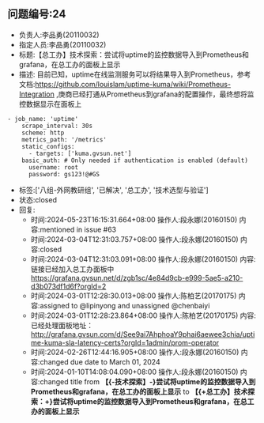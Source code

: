 ## 问题编号:24
- 负责人:李品勇(20110032)
- 指定人员:李品勇(20110032)
- 标题:【总工办】技术探索：尝试将uptime的监控数据导入到Prometheus和grafana，在总工办的面板上显示
- 描述:
目前已知，uptime在线监测服务可以将结果导入到Prometheus，参考文档:https://github.com/louislam/uptime-kuma/wiki/Prometheus-Integration
,庚商已经打通从Prometheus到grafana的配置操作，最终想将监控数据显示在面板上
```shell
- job_name: 'uptime'
    scrape_interval: 30s
    scheme: http
    metrics_path: '/metrics'
    static_configs:
      - targets: ['kuma.gvsun.net']
    basic_auth: # Only needed if authentication is enabled (default) 
      username: root
      password: gs123!@#GS
```

- 标签:['八组-外网教研组', '已解决', '总工办', '技术选型与验证']
- 状态:closed
- 回复:
    - 时间:2024-05-23T16:15:31.664+08:00
      操作人:段永娜(20160150)
      内容:mentioned in issue #63
    - 时间:2024-03-04T12:31:03.757+08:00
      操作人:段永娜(20160150)
      内容:closed
    - 时间:2024-03-04T12:31:03.091+08:00
      操作人:段永娜(20160150)
      内容:链接已经加入总工办面板中 https://grafana.gvsun.net/d/zgb1sc/4e84d9cb-e999-5ae5-a210-d3b073df1d6f?orgId=2
    - 时间:2024-03-01T12:28:30.013+08:00
      操作人:陈柏艺(20170175)
      内容:assigned to @lipinyong and unassigned @chenbaiyi
    - 时间:2024-03-01T12:28:23.864+08:00
      操作人:陈柏艺(20170175)
      内容:已经处理面板地址：http://grafana.gvsun.com/d/See9ai7AhphoaY9phai6aewee3chia/uptime-kuma-sla-latency-certs?orgId=1admin/prom-operator
    - 时间:2024-02-26T12:44:16.905+08:00
      操作人:段永娜(20160150)
      内容:changed due date to March 01, 2024
    - 时间:2024-01-10T14:08:04.090+08:00
      操作人:段永娜(20160150)
      内容:changed title from **【{-技术探索】-}尝试将uptime的监控数据导入到Prometheus和grafana，在总工办的面板上显示** to **【{+总工办】技术探索：+}尝试将uptime的监控数据导入到Prometheus和grafana，在总工办的面板上显示**